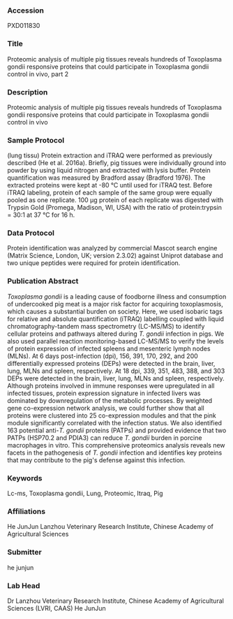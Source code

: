 ### Accession
PXD011830

### Title
Proteomic analysis of multiple pig tissues reveals hundreds of Toxoplasma gondii responsive proteins that could participate in Toxoplasma gondii control in vivo, part 2

### Description
Proteomic analysis of multiple pig tissues reveals hundreds of Toxoplasma gondii responsive proteins that could participate in Toxoplasma gondii control in vivo

### Sample Protocol
(lung tissu) Protein extraction and iTRAQ were performed as previously described (He et al. 2016a). Briefly, pig tissues were individually ground into powder by using liquid nitrogen and extracted with lysis buffer. Protein quantification was measured by Bradford assay (Bradford 1976). The extracted proteins were kept at -80 °C until used for iTRAQ test. Before iTRAQ labeling, protein of each sample of the same group were equally pooled as one replicate. 100 μg protein of each replicate was digested with Trypsin Gold (Promega, Madison, WI, USA) with the ratio of protein:trypsin = 30:1 at 37 °C for 16 h.

### Data Protocol
Protein identification was analyzed by commercial Mascot search engine (Matrix Science, London, UK; version 2.3.02) against Uniprot database and two unique peptides were required for protein identification.

### Publication Abstract
<i>Toxoplasma gondii</i> is a leading cause of foodborne illness and consumption of undercooked pig meat is a major risk factor for acquiring toxoplasmosis, which causes a substantial burden on society. Here, we used isobaric tags for relative and absolute quantification (iTRAQ) labelling coupled with liquid chromatography-tandem mass spectrometry (LC-MS/MS) to identify cellular proteins and pathways altered during <i>T. gondii</i> infection in pigs. We also used parallel reaction monitoring-based LC-MS/MS to verify the levels of protein expression of infected spleens and mesenteric lymph nodes (MLNs). At 6 days post-infection (dpi), 156, 391, 170, 292, and 200 differentially expressed proteins (DEPs) were detected in the brain, liver, lung, MLNs and spleen, respectively. At 18 dpi, 339, 351, 483, 388, and 303 DEPs were detected in the brain, liver, lung, MLNs and spleen, respectively. Although proteins involved in immune responses were upregulated in all infected tissues, protein expression signature in infected livers was dominated by downregulation of the metabolic processes. By weighted gene co-expression network analysis, we could further show that all proteins were clustered into 25 co-expression modules and that the pink module significantly correlated with the infection status. We also identified 163 potential anti-<i>T. gondii</i> proteins (PATPs) and provided evidence that two PATPs (HSP70.2 and PDIA3) can reduce <i>T. gondii</i> burden in porcine macrophages in vitro. This comprehensive proteomics analysis reveals new facets in the pathogenesis of <i>T. gondii</i> infection and identifies key proteins that may contribute to the pig's defense against this infection.

### Keywords
Lc-ms, Toxoplasma gondii, Lung, Proteomic, Itraq, Pig

### Affiliations
He JunJun
Lanzhou Veterinary Research Institute, Chinese Academy of Agricultural Sciences

### Submitter
he junjun

### Lab Head
Dr Lanzhou Veterinary Research Institute, Chinese Academy of Agricultural Sciences (LVRI, CAAS)
He JunJun


